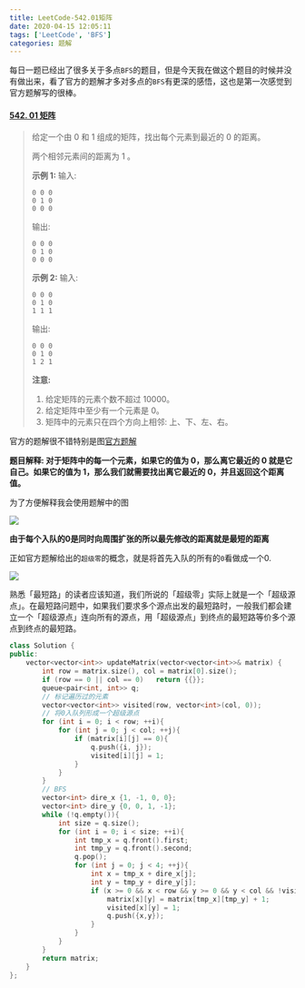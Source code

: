 ```yaml
---
title: LeetCode-542.01矩阵
date: 2020-04-15 12:05:11
tags: ['LeetCode', 'BFS']
categories: 题解
---
```


每日一题已经出了很多关于多点`BFS`的题目，但是今天我在做这个题目的时候并没有做出来，看了官方的题解才多对多点的`BFS`有更深的感悟，这也是第一次感觉到官方题解写的很棒。

<!--more-->

#### [542. 01 矩阵](https://leetcode-cn.com/problems/01-matrix/)

> 给定一个由 0 和 1 组成的矩阵，找出每个元素到最近的 0 的距离。
>
> 两个相邻元素间的距离为 1 。
>
> **示例 1:**
> 输入:
>
> ```
> 0 0 0
> 0 1 0
> 0 0 0
> ```
>
> 输出:
>
> ```
> 0 0 0
> 0 1 0
> 0 0 0
> ```
>
> **示例 2:**
> 输入:
>
> ```
> 0 0 0
> 0 1 0
> 1 1 1
> ```
>
> 输出:
>
> ```
> 0 0 0
> 0 1 0
> 1 2 1
> ```
>
> **注意:**
>
> 1. 给定矩阵的元素个数不超过 10000。
> 2. 给定矩阵中至少有一个元素是 0。
> 3. 矩阵中的元素只在四个方向上相邻: 上、下、左、右。

官方的题解很不错特别是图[官方题解](<https://leetcode-cn.com/problems/01-matrix/solution/01ju-zhen-by-leetcode-solution/>)

**题目解释: 对于矩阵中的每一个元素，如果它的值为 0，那么离它最近的 0 就是它自己。如果它的值为 1，那么我们就需要找出离它最近的 0，并且返回这个距离值。**

为了方便解释我会使用题解中的图

![](https://wooyooyoo-photo.oss-cn-hangzhou.aliyuncs.com/blog/2020/04/Snipaste_2020-04-15_13-12-56.png)

**由于每个入队的0是同时向周围扩张的所以最先修改的距离就是最短的距离**

正如官方题解给出的`超级零`的概念，就是将首先入队的所有的`0`看做成一个0.

![](https://wooyooyoo-photo.oss-cn-hangzhou.aliyuncs.com/blog/2020/04/Snipaste_2020-04-15_13-21-46.png)

熟悉「最短路」的读者应该知道，我们所说的「超级零」实际上就是一个「超级源点」。在最短路问题中，如果我们要求多个源点出发的最短路时，一般我们都会建立一个「超级源点」连向所有的源点，用「超级源点」到终点的最短路等价多个源点到终点的最短路。

```C++
class Solution {
public:
    vector<vector<int>> updateMatrix(vector<vector<int>>& matrix) {
        int row = matrix.size(), col = matrix[0].size();
        if (row == 0 || col == 0)   return {{}};
        queue<pair<int, int>> q;
        // 标记遍历过的元素
        vector<vector<int>> visited(row, vector<int>(col, 0));
        // 将0入队列形成一个超级源点
        for (int i = 0; i < row; ++i){
            for (int j = 0; j < col; ++j){
                if (matrix[i][j] == 0){
                    q.push({i, j});
                    visited[i][j] = 1;
                }
            }
        }
        // BFS
        vector<int> dire_x {1, -1, 0, 0};
        vector<int> dire_y {0, 0, 1, -1};
        while (!q.empty()){
            int size = q.size();
            for (int i = 0; i < size; ++i){
                int tmp_x = q.front().first;
                int tmp_y = q.front().second;
                q.pop();
                for (int j = 0; j < 4; ++j){
                    int x = tmp_x + dire_x[j];
                    int y = tmp_y + dire_y[j];
                    if (x >= 0 && x < row && y >= 0 && y < col && !visited[x][y]){
                        matrix[x][y] = matrix[tmp_x][tmp_y] + 1;
                        visited[x][y] = 1;
                        q.push({x,y});
                    }
                }
            }
        }
        return matrix;
    }
};
```

